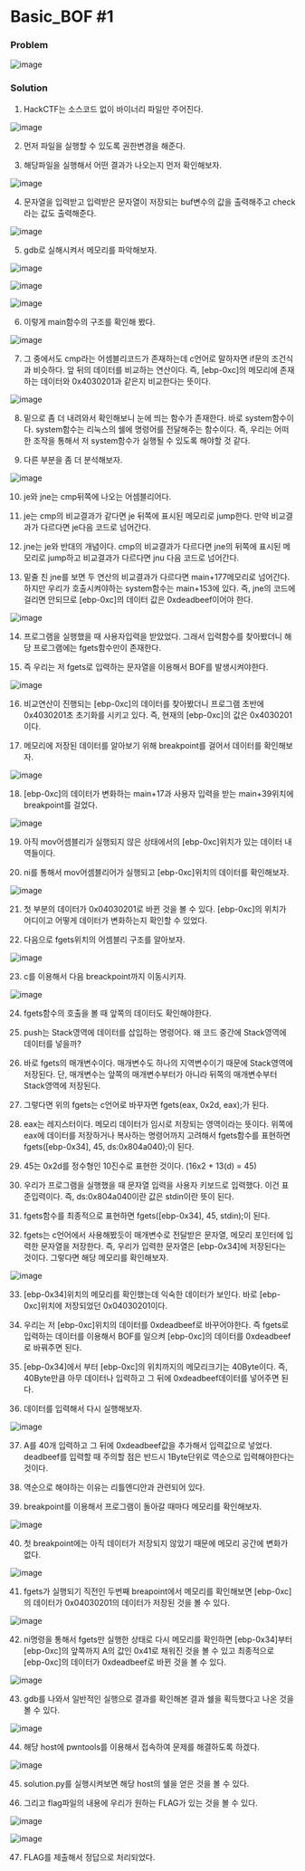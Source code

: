 # Basic_BOF #1

### Problem
![image](https://user-images.githubusercontent.com/53170968/112443791-b536b300-8d90-11eb-89f6-57e42583bb88.png)


### Solution
1. HackCTF는 소스코드 없이 바이너리 파일만 주어진다.

![image](https://user-images.githubusercontent.com/53170968/112443919-d3041800-8d90-11eb-82d9-7e7922fcd66a.png)

2. 먼저 파일을 실행할 수 있도록 권한변경을 해준다.

3. 해당파일을 실행해서 어떤 결과가 나오는지 먼저 확인해보자.

![image](https://user-images.githubusercontent.com/53170968/112444073-fcbd3f00-8d90-11eb-9d6a-4e7abe4bbd35.png)

4. 문자열을 입력받고 입력받은 문자열이 저장되는 buf변수의 값을 출력해주고 check라는 값도 출력해준다.

![image](https://user-images.githubusercontent.com/53170968/112444260-3130fb00-8d91-11eb-9802-836f86a0131c.png)

5. gdb로 실해시켜서 메모리를 파악해보자.

![image](https://user-images.githubusercontent.com/53170968/112444352-49a11580-8d91-11eb-9423-de4c1f556982.png)

![image](https://user-images.githubusercontent.com/53170968/112444355-4ad24280-8d91-11eb-82d2-c7f19166c79a.png)

![image](https://user-images.githubusercontent.com/53170968/112444364-4d349c80-8d91-11eb-88ca-47583c862831.png)

6. 이렇게 main함수의 구조를 확인해 봤다.

![image](https://user-images.githubusercontent.com/53170968/112444474-69383e00-8d91-11eb-981b-2b9edf02be38.png)

7. 그 중에서도 cmp라는 어셈블리코드가 존재하는데 c언어로 말하자면 if문의 조건식과 비슷하다. 앞 뒤의 데이터를 비교하는 연산이다. 즉, [ebp-0xc]의 메모리에 존재하는 데이터와 0x4030201과 같은지 비교한다는 뜻이다.

![image](https://user-images.githubusercontent.com/53170968/112444659-a13f8100-8d91-11eb-8403-4572e92925d1.png)

8. 밑으로 좀 더 내려와서 확인해보니 눈에 띄는 함수가 존재한다. 바로 system함수이다. system함수는 리눅스의 쉘에 명령어를 전달해주는 함수이다. 즉, 우리는 어떠한 조작을 통해서 저 system함수가 실행될 수 있도록 해야할 것 같다.

9. 다른 부분을 좀 더 분석해보자.

![image](https://user-images.githubusercontent.com/53170968/112465333-f4243300-8da7-11eb-8480-64c6a4e9e928.png)

10. je와 jne는 cmp뒤쪽에 나오는 어셈블리어다.

11. je는 cmp의 비교결과가 같다면 je 뒤쪽에 표시된 메모리로 jump한다. 만약 비교결과가 다르다면 je다음 코드로 넘어간다.

12. jne는 je와 반대의 개념이다. cmp의 비교결과가 다르다면 jne의 뒤쪽에 표시된 메모리로 jump하고 비교결과가 다르다면 jnu 다음 코드로 넘어간다.

13. 밑줄 친 jne를 보면 두 연산의 비교결과가 다르다면 main+177메모리로 넘어간다. 하지만 우리가 호출시켜야하는 system함수는 main+153에 있다. 즉, jne의 코드에 걸리면 안되므로 [ebp-0xc]의 데이터 값은 0xdeadbeef이어야 한다.

![image](https://user-images.githubusercontent.com/53170968/112465622-46655400-8da8-11eb-848e-596d08daf93c.png)

14. 프로그램을 실행했을 때 사용자입력을 받았었다. 그래서 입력함수를 찾아봤더니 해당 프로그램에는 fgets함수만이 존재한다.

15.  즉 우리는 저 fgets로 입력하는 문자열을 이용해서 BOF를 발생시켜야한다.

![image](https://user-images.githubusercontent.com/53170968/112466168-e28f5b00-8da8-11eb-9f84-3cec9b2c3662.png)

16. 비교연산이 진행되는 [ebp-0xc]의 데이터를 찾아봤더니 프로그램 초반에 0x4030201초 초기화를 시키고 있다. 즉, 현재의 [ebp-0xc]의 값은 0x4030201이다.

17. 메모리에 저장된 데이터를 알아보기 위해 breakpoint를 걸어서 데이터를 확인해보자.

![image](https://user-images.githubusercontent.com/53170968/112466834-a1e41180-8da9-11eb-9a56-a8534dbd53d3.png)

18. [ebp-0xc]의 데이터가 변화하는 main+17과 사용자 입력을 받는 main+39위치에 breakpoint를 걸었다.

![image](https://user-images.githubusercontent.com/53170968/112466948-ca6c0b80-8da9-11eb-919b-01d5a9f2118a.png)

19. 아직 mov어셈블리가 실행되지 않은 상태에서의 [ebp-0xc]위치가 있는 데이터 내역들이다.

20. ni를 통해서 mov어셈블리어가 실행되고 [ebp-0xc]위치의 데이터를 확인해보자.

![image](https://user-images.githubusercontent.com/53170968/112467173-115a0100-8daa-11eb-8bce-b88cea42be32.png)

21. 첫 부분의 데이터가 0x04030201로 바뀐 것을 볼 수 있다. [ebp-0xc]의 위치가 어디이고 어떻게 데이터가 변화하는지 확인할 수 있었다.

22. 다음으로 fgets위치의 어셈블리 구조를 알아보자.

![image](https://user-images.githubusercontent.com/53170968/112467390-5847f680-8daa-11eb-9891-b3b82f159a06.png)

23. c를 이용해서 다음 breackpoint까지 이동시키자.

![image](https://user-images.githubusercontent.com/53170968/112467453-6ac23000-8daa-11eb-896a-6858f2c3f70c.png)

24. fgets함수의 호출을 볼 때 앞쪽의 데이터도 확인해야한다.

25. push는 Stack영역에 데이터를 삽입하는 명령어다. 왜 코드 중간에 Stack영역에 데이터를 넣을까?

26. 바로 fgets의 매개변수이다. 매개변수도 하나의 지역변수이기 때문에 Stack영역에 저장된다. 단, 매개변수는 앞쪽의 매개변수부터가 아니라 뒤쪽의 매개변수부터 Stack영역에 저장된다.

27. 그렇다면 위의 fgets는 c언어로 바꾸자면 fgets(eax, 0x2d, eax);가 된다.

28. eax는 레지스터이다. 메모리 데이터가 임시로 저장되는 영역이라는 뜻이다. 위쪽에 eax에 데이터를 저장하거나 복사하는 명령어까지 고려해서 fgets함수를 표현하면 fgets([ebp-0x34], 45, ds:0x804a040);이 된다.

29. 45는 0x2d를 정수형인 10진수로 표현한 것이다. (16x2 + 13(d) = 45)

30. 우리가 프로그램을 실행했을 때 문자열 입력을 사용자 키보드로 입력했다. 이건 표준입력이다. 즉, ds:0x804a040이란 값은 stdin이란 뜻이 된다.

31. fgets함수를 최종적으로 표현하면 fgets([ebp-0x34], 45, stdin);이 된다.

32. fgets는 c언어에서 사용해봤듯이 매개변수로 전달받은 문자열, 메모리 포인터에 입력한 문자열을 저장한다. 즉, 우리가 입력한 문자열은 [ebp-0x34]에 저장된다는 것이다. 그렇다면 해당 메모리를 확인해보자.

![image](https://user-images.githubusercontent.com/53170968/112468670-e670ac80-8dab-11eb-9809-51a6d2f7e0d2.png)

33. [ebp-0x34]위치의 메모리를 확인했는데 익숙한 데이터가 보인다. 바로 [ebp-0xc]위치에 저장되었던 0x04030201이다.

34. 우리는 저 [ebp-0xc]위치의 데이터를 0xdeadbeef로 바꾸어야한다. 즉 fgets로 입력하는 데이터를 이용해서 BOF를 일으켜 [ebp-0xc]의 데이터를 0xdeadbeef로 바꿔주면 된다.

35. [ebp-0x34]에서 부터 [ebp-0xc]의 위치까지의 메모리크기는 40Byte이다. 즉, 40Byte만큼 아무 데이터나 입력하고 그 뒤에 0xdeadbeef데이터를 넣어주면 된다.

36. 데이터를 입력해서 다시 실행해보자.

![image](https://user-images.githubusercontent.com/53170968/112469174-80d0f000-8dac-11eb-9ff9-b3869d17db41.png)

37. A를 40개 입력하고 그 뒤에 0xdeadbeef값을 추가해서 입력값으로 넣었다. deadbeef를 입력할 때 주의할 점은 반드시 1Byte단위로 역순으로 입력해야한다는 것이다.

38. 역순으로 해야하는 이유는 리틀엔디안과 관련되어 있다.

39. breakpoint를 이용해서 프로그램이 돌아갈 때마다 메모리를 확인해보자.

![image](https://user-images.githubusercontent.com/53170968/112469533-f046df80-8dac-11eb-8a14-5826b6dcdbd9.png)

40. 첫 breakpoint에는 아직 데이터가 저장되지 않았기 때문에 메모리 공간에 변화가 없다.

![image](https://user-images.githubusercontent.com/53170968/112469615-06ed3680-8dad-11eb-9f5e-7b0923f3d051.png)

41. fgets가 실행되기 직전인 두번째 breapoint에서 메모리를 확인해보면 [ebp-0xc]의 데이터가 0x04030201의 데이터가 저장된 것을 볼 수 있다.

![image](https://user-images.githubusercontent.com/53170968/112469755-2e440380-8dad-11eb-832a-191608ca0799.png)

42. ni명령을 통해서 fgets만 실행한 상태로 다시 메모리를 확인하면 [ebp-0x34]부터 [ebp-0xc]의 앞쪽까지 A의 값인 0x41로 채워진 것을 볼 수 있고 최종적으로 [ebp-0xc]의 데이터가 0xdeadbeef로 바뀐 것을 볼 수 있다.

![image](https://user-images.githubusercontent.com/53170968/112470014-7d8a3400-8dad-11eb-93a7-4d41ee573348.png)

43. gdb를 나와서 일반적인 실행으로 결과를 확인해본 결과 쉘을 획득했다고 나온 것을 볼 수 있다.

![image](https://user-images.githubusercontent.com/53170968/112470120-a14d7a00-8dad-11eb-89b5-ce51440efec0.png)

44. 해당 host에 pwntools를 이용해서 접속하여 문제를 해결하도록 하겠다.

![image](https://user-images.githubusercontent.com/53170968/112470251-cb9f3780-8dad-11eb-91e6-d612c17076f9.png)

45. solution.py를 실행시켜보면 해당 host의 쉘을 얻은 것을 볼 수 있다.

46. 그리고 flag파일의 내용에 우리가 원하는 FLAG가 있는 것을 볼 수 있다.

![image](https://user-images.githubusercontent.com/53170968/112470401-f5f0f500-8dad-11eb-895b-b5a8cf9c1186.png)

![image](https://user-images.githubusercontent.com/53170968/112470416-f9847c00-8dad-11eb-934a-ff55dd9be8c8.png)

47. FLAG를 제출해서 정답으로 처리되었다.